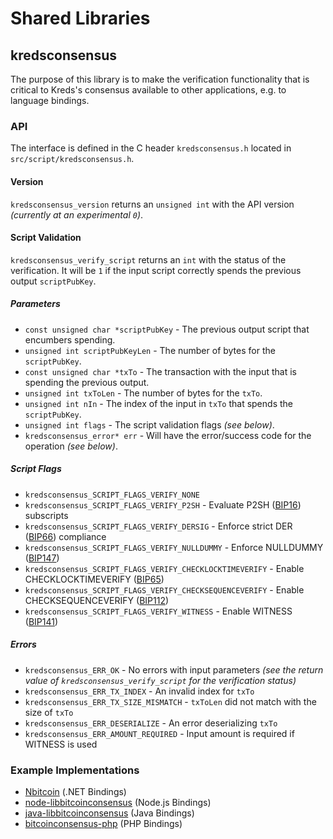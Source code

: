Shared Libraries
================

## kredsconsensus

The purpose of this library is to make the verification functionality that is critical to Kreds's consensus available to other applications, e.g. to language bindings.

### API

The interface is defined in the C header `kredsconsensus.h` located in  `src/script/kredsconsensus.h`.

#### Version

`kredsconsensus_version` returns an `unsigned int` with the API version *(currently at an experimental `0`)*.

#### Script Validation

`kredsconsensus_verify_script` returns an `int` with the status of the verification. It will be `1` if the input script correctly spends the previous output `scriptPubKey`.

##### Parameters
- `const unsigned char *scriptPubKey` - The previous output script that encumbers spending.
- `unsigned int scriptPubKeyLen` - The number of bytes for the `scriptPubKey`.
- `const unsigned char *txTo` - The transaction with the input that is spending the previous output.
- `unsigned int txToLen` - The number of bytes for the `txTo`.
- `unsigned int nIn` - The index of the input in `txTo` that spends the `scriptPubKey`.
- `unsigned int flags` - The script validation flags *(see below)*.
- `kredsconsensus_error* err` - Will have the error/success code for the operation *(see below)*.

##### Script Flags
- `kredsconsensus_SCRIPT_FLAGS_VERIFY_NONE`
- `kredsconsensus_SCRIPT_FLAGS_VERIFY_P2SH` - Evaluate P2SH ([BIP16](https://github.com/bitcoin/bips/blob/master/bip-0016.mediawiki)) subscripts
- `kredsconsensus_SCRIPT_FLAGS_VERIFY_DERSIG` - Enforce strict DER ([BIP66](https://github.com/bitcoin/bips/blob/master/bip-0066.mediawiki)) compliance
- `kredsconsensus_SCRIPT_FLAGS_VERIFY_NULLDUMMY` - Enforce NULLDUMMY ([BIP147](https://github.com/bitcoin/bips/blob/master/bip-0147.mediawiki))
- `kredsconsensus_SCRIPT_FLAGS_VERIFY_CHECKLOCKTIMEVERIFY` - Enable CHECKLOCKTIMEVERIFY ([BIP65](https://github.com/bitcoin/bips/blob/master/bip-0065.mediawiki))
- `kredsconsensus_SCRIPT_FLAGS_VERIFY_CHECKSEQUENCEVERIFY` - Enable CHECKSEQUENCEVERIFY ([BIP112](https://github.com/bitcoin/bips/blob/master/bip-0112.mediawiki))
- `kredsconsensus_SCRIPT_FLAGS_VERIFY_WITNESS` - Enable WITNESS ([BIP141](https://github.com/bitcoin/bips/blob/master/bip-0141.mediawiki))

##### Errors
- `kredsconsensus_ERR_OK` - No errors with input parameters *(see the return value of `kredsconsensus_verify_script` for the verification status)*
- `kredsconsensus_ERR_TX_INDEX` - An invalid index for `txTo`
- `kredsconsensus_ERR_TX_SIZE_MISMATCH` - `txToLen` did not match with the size of `txTo`
- `kredsconsensus_ERR_DESERIALIZE` - An error deserializing `txTo`
- `kredsconsensus_ERR_AMOUNT_REQUIRED` - Input amount is required if WITNESS is used

### Example Implementations
- [Nbitcoin](https://github.com/NicolasDorier/Nbitcoin/blob/master/Nbitcoin/Script.cs#L814) (.NET Bindings)
- [node-libbitcoinconsensus](https://github.com/bitpay/node-libbitcoinconsensus) (Node.js Bindings)
- [java-libbitcoinconsensus](https://github.com/dexX7/java-libbitcoinconsensus) (Java Bindings)
- [bitcoinconsensus-php](https://github.com/Bit-Wasp/bitcoinconsensus-php) (PHP Bindings)
